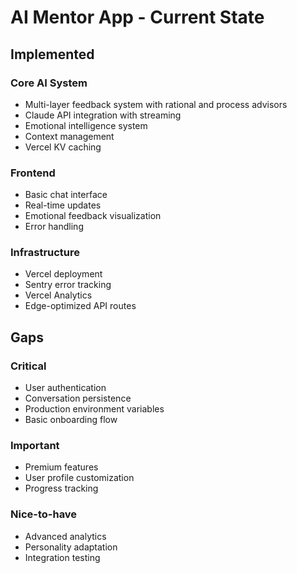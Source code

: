 # AI Mentor App - Current State

## Implemented

### Core AI System
- Multi-layer feedback system with rational and process advisors
- Claude API integration with streaming
- Emotional intelligence system
- Context management
- Vercel KV caching

### Frontend
- Basic chat interface
- Real-time updates
- Emotional feedback visualization
- Error handling

### Infrastructure
- Vercel deployment
- Sentry error tracking
- Vercel Analytics
- Edge-optimized API routes

## Gaps

### Critical
- User authentication
- Conversation persistence
- Production environment variables
- Basic onboarding flow

### Important
- Premium features
- User profile customization
- Progress tracking

### Nice-to-have
- Advanced analytics
- Personality adaptation
- Integration testing